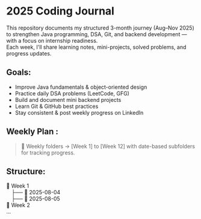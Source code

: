 # 2025 Coding Journal

This repository documents my structured 3-month journey (Aug–Nov 2025) to strengthen Java programming, DSA, Git, and backend development — with a focus on internship readiness.  
Each week, I'll share learning notes, mini-projects, solved problems, and progress updates.

## Goals:

- Improve Java fundamentals & object-oriented design
- Practice daily DSA problems (LeetCode, GFG)
- Build and document mini backend projects
- Learn Git & GitHub best practices
- Stay consistent & post weekly progress on LinkedIn

## Weekly Plan :

> 📌 Weekly folders → [Week 1] to [Week 12] with date-based subfolders for tracking progress.

## Structure:

📁 Week 1  
 ├── 📅 2025-08-04  
 ├── 📅 2025-08-05  
📁 Week 2  
...
